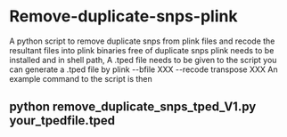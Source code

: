 # Remove-duplicate-snps-plink
A python script to remove duplicate snps from plink files and recode the resultant files into plink binaries free of duplicate snps
plink needs to be installed and in shell path, A .tped file needs to be given to the script
you can generate a .tped file by
plink --bfile XXX --recode transpose XXX 
An example command to the script is then
## python remove_duplicate_snps_tped_V1.py your_tpedfile.tped 
